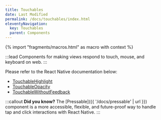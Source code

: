 ```yaml
---
title: Touchables
date: Last Modified
permalink: /docs/touchables/index.html
eleventyNavigation:
  key: Touchables
  parent: Components
---
```



{% import "fragments/macros.html" as macro with context %}

:::lead
Components for making views respond to touch, mouse, and keyboard on web.
:::

Please refer to the React Native documentation below:

* [TouchableHighlight](https://reactnative.dev/docs/touchablehighlight)
* [TouchableOpacity](https://reactnative.dev/docs/touchableopacity)
* [TouchableWithoutFeedback](https://reactnative.dev/docs/touchablewithoutfeedback)

:::callout
**Did you know?** The [Pressable]({{ '/docs/pressable' | url }}) component is a more accessible, flexible, and future-proof way to handle tap and click interactions with React Native.
:::
